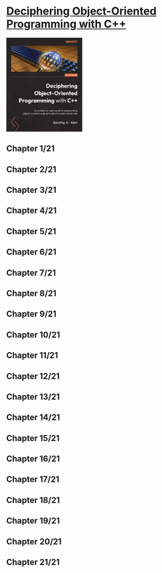 # [Deciphering Object-Oriented Programming with C++](https://www.amazon.com/Deciphering-Object-Oriented-Programming-depth-object-oriented/dp/1804613908/ref=sr_1_1?keywords=Deciphering+Object-Oriented+Programming+with+C%2B%2B&qid=1669927688&s=books&sr=1-1)
<img alt="9781804613900" src="../covers/9781804613900.jpg" width="200"/>


## Chapter 1/21
## Chapter 2/21
## Chapter 3/21
## Chapter 4/21
## Chapter 5/21
## Chapter 6/21
## Chapter 7/21
## Chapter 8/21
## Chapter 9/21
## Chapter 10/21
## Chapter 11/21
## Chapter 12/21
## Chapter 13/21
## Chapter 14/21
## Chapter 15/21
## Chapter 16/21
## Chapter 17/21
## Chapter 18/21
## Chapter 19/21
## Chapter 20/21
## Chapter 21/21
